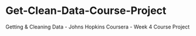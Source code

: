 # Get-Clean-Data-Course-Project
Getting &amp; Cleaning Data - Johns Hopkins Coursera - Week 4 Course Project
